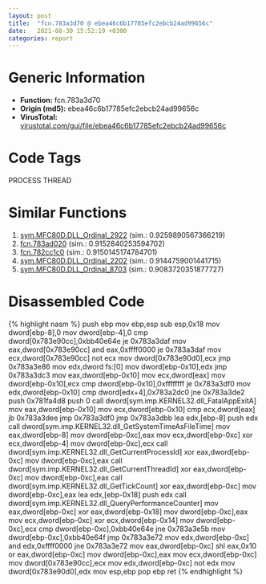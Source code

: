 ```yaml
---
layout: post
title:  "fcn.783a3d70 @ ebea46c6b17785efc2ebcb24ad99656c"
date:   2021-08-30 15:52:19 +0300
categories: report
---
```


# Generic Information
- **Function:** fcn.783a3d70
- **Origin (md5):** ebea46c6b17785efc2ebcb24ad99656c
- **VirusTotal:** [virustotal.com/gui/file/ebea46c6b17785efc2ebcb24ad99656c][virustotal_ref]

# Code Tags
<span class="tag" id="PROCESS">PROCESS</span>
<span class="tag" id="THREAD">THREAD</span>


# Similar Functions

1. [sym.MFC80D.DLL\_Ordinal\_2922][similar_1_ref] (sim.: 0.9259890567366219)
2. [fcn.783ad020][similar_2_ref] (sim.: 0.9152840253594702)
3. [fcn.782cc1c0][similar_3_ref] (sim.: 0.9150145174784701)
4. [sym.MFC80D.DLL\_Ordinal\_2202][similar_4_ref] (sim.: 0.9144759001441715)
5. [sym.MFC80D.DLL\_Ordinal\_8703][similar_5_ref] (sim.: 0.9083720351877727)


# Disassembled Code

{% highlight nasm %}
push ebp
mov ebp,esp
sub esp,0x18
mov dword[ebp-8],0
mov dword[ebp-4],0
cmp dword[0x783e90cc],0xbb40e64e
je 0x783a3daf
mov eax,dword[0x783e90cc]
and eax,0xffff0000
je 0x783a3daf
mov ecx,dword[0x783e90cc]
not ecx
mov dword[0x783e90d0],ecx
jmp 0x783a3e86
mov edx,dword fs:[0]
mov dword[ebp-0x10],edx
jmp 0x783a3dc3
mov eax,dword[ebp-0x10]
mov ecx,dword[eax]
mov dword[ebp-0x10],ecx
cmp dword[ebp-0x10],0xffffffff
je 0x783a3df0
mov edx,dword[ebp-0x10]
cmp dword[edx+4],0x783a2dc0
jne 0x783a3de2
push 0x781fa4d8
push 0
call dword[sym.imp.KERNEL32.dll_FatalAppExitA]
mov eax,dword[ebp-0x10]
mov ecx,dword[ebp-0x10]
cmp ecx,dword[eax]
jb 0x783a3dee
jmp 0x783a3df0
jmp 0x783a3dbb
lea edx,[ebp-8]
push edx
call dword[sym.imp.KERNEL32.dll_GetSystemTimeAsFileTime]
mov eax,dword[ebp-8]
mov dword[ebp-0xc],eax
mov ecx,dword[ebp-0xc]
xor ecx,dword[ebp-4]
mov dword[ebp-0xc],ecx
call dword[sym.imp.KERNEL32.dll_GetCurrentProcessId]
xor eax,dword[ebp-0xc]
mov dword[ebp-0xc],eax
call dword[sym.imp.KERNEL32.dll_GetCurrentThreadId]
xor eax,dword[ebp-0xc]
mov dword[ebp-0xc],eax
call dword[sym.imp.KERNEL32.dll_GetTickCount]
xor eax,dword[ebp-0xc]
mov dword[ebp-0xc],eax
lea edx,[ebp-0x18]
push edx
call dword[sym.imp.KERNEL32.dll_QueryPerformanceCounter]
mov eax,dword[ebp-0xc]
xor eax,dword[ebp-0x18]
mov dword[ebp-0xc],eax
mov ecx,dword[ebp-0xc]
xor ecx,dword[ebp-0x14]
mov dword[ebp-0xc],ecx
cmp dword[ebp-0xc],0xbb40e64e
jne 0x783a3e5b
mov dword[ebp-0xc],0xbb40e64f
jmp 0x783a3e72
mov edx,dword[ebp-0xc]
and edx,0xffff0000
jne 0x783a3e72
mov eax,dword[ebp-0xc]
shl eax,0x10
or eax,dword[ebp-0xc]
mov dword[ebp-0xc],eax
mov ecx,dword[ebp-0xc]
mov dword[0x783e90cc],ecx
mov edx,dword[ebp-0xc]
not edx
mov dword[0x783e90d0],edx
mov esp,ebp
pop ebp
ret 
{% endhighlight %}


[similar_1_ref]: /report/sym.MFC80D.DLL_Ordinal_2922@ebea46c6b17785efc2ebcb24ad99656c
[similar_2_ref]: /report/fcn.783ad020@ebea46c6b17785efc2ebcb24ad99656c
[similar_3_ref]: /report/fcn.782cc1c0@ebea46c6b17785efc2ebcb24ad99656c
[similar_4_ref]: /report/sym.MFC80D.DLL_Ordinal_2202@ebea46c6b17785efc2ebcb24ad99656c
[similar_5_ref]: /report/sym.MFC80D.DLL_Ordinal_8703@ebea46c6b17785efc2ebcb24ad99656c
[virustotal_ref]: https://www.virustotal.com/gui/file/ebea46c6b17785efc2ebcb24ad99656c